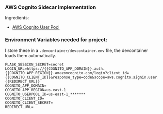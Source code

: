 ### AWS Cognito Sidecar implementation

Ingredients:

* [AWS Cognito User Pool](https://us-east-1.console.aws.amazon.com/cognito/home)


### Environment Variables needed for project:

I store these in a `.devcontainer/devcontainer.env` file, the devcontainer loads them automatically. 


```
FLASK_SESSION_SECRET=secret
LOGIN_URL=https://{{COGNITO_APP_DOMAIN}}.auth.{{COGNITO_APP_REGION}}.amazoncognito.com/login?client_id={{COGNITO_CLIENT_ID}}&response_type=code&scope=aws.cognito.signin.user.admin+email+openid+phone+profile&redirect_uri={{REDIRECT_URL}}
COGNITO_APP_DOMAIN=
COGNITO_APP_REGION=us-east-1
COGNITO_USERPOOL_ID=us-east-1_*******
COGNITO_CLIENT_ID=
COGNITO_CLIENT_SECRET=
REDIRECT_URL=
```
